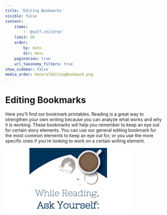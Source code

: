 ```yaml
---
title: 'Editing Bookmarks'
visible: false
content:
    items:
        - '@self.children'
    limit: 20
    order:
        by: date
        dir: desc
    pagination: true
    url_taxonomy_filters: true
show_sidebar: false
media_order: GeneralEditingBookmark.png
---
```


# Editing Bookmarks

Here you'll find our bookmark printables. Reading is a great way to strengthen your own writing because you can analyze what works and why it is working. These bookmarks will help you remember to keep an eye out for certain story elements. You can use our general editing bookmark for the most common elements to keep an eye out for, or you use the more specific ones if you're looking to work on a certain writing element. 

![General Editing Bookmark](GeneralEditingBookmark.png "GeneralEditingBookmark")